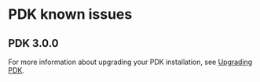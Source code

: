 # PDK known issues

## PDK 3.0.0

For more information about upgrading your PDK installation, see [Upgrading PDK](pdk_upgrading.md).
